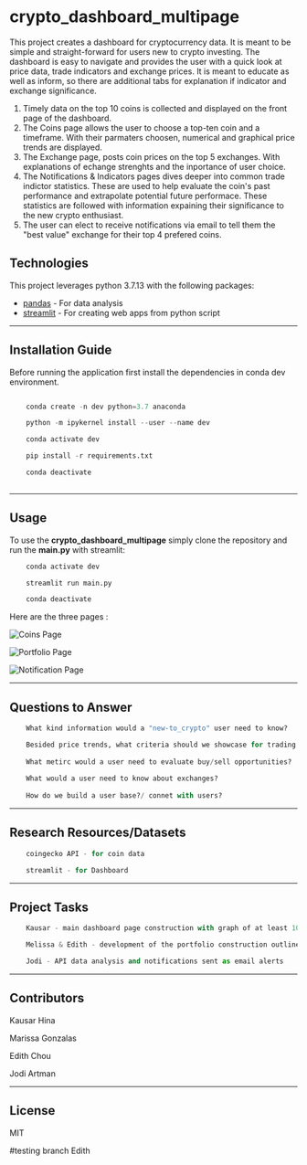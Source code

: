 # crypto_dashboard_multipage


This project creates a dashboard for cryptocurrency data. It is meant to be simple and straight-forward for users new to crypto investing. The dashboard is easy to navigate and provides the user with a quick look at price data, trade indicators and exchange prices.  It is meant to educate as well as inform, so there are additional tabs for explanation if indicator and exchange significance.

1. Timely data on the top 10 coins is collected and displayed on the front page of the dashboard. 
2. The Coins page allows the user to choose a top-ten coin and a timeframe. With their parmaters choosen, numerical and graphical price trends are displayed. 
3. The Exchange page, posts coin prices on the top 5 exchanges. With explanations of echange strenghts and the inportance of user choice. 
4. The Notifications & Indicators pages dives deeper into common trade indictor statistics. These are used to help evaluate the coin's past performance and extrapolate potential future performace.  These statistics are followed with information expaining their significance to the new crypto enthusiast. 
5. The user can elect to receive notifications via email to tell them the "best value" exchange for their top 4 prefered coins. 



## Technologies

This project leverages python 3.7.13 with the following packages:

* [pandas](https://pandas.pydata.org/) - For data analysis
* [streamlit](https://streamlit.io/) - For creating web apps from python script

---

## Installation Guide

Before running the application first install the dependencies in conda dev environment.

```python

    conda create -n dev python=3.7 anaconda

    python -m ipykernel install --user --name dev

    conda activate dev

    pip install -r requirements.txt

    conda deactivate 
  
```

---


##  Usage

To use the **crypto_dashboard_multipage** simply clone the repository and run the **main.py** with streamlit:

```python
    conda activate dev

    streamlit run main.py

    conda deactivate 
```

Here are the three pages :

![Coins Page ](Images/Coins.png)

![Portfolio Page ](Images/Portfolio.png)

![Notification Page ](Images/Notification.png)


---
## Questions to Answer

```python
    What kind information would a "new-to_crypto" user need to know?

    Besided price trends, what criteria should we showcase for trading indicators?
    
    What metirc would a user need to evaluate buy/sell opportunities?
    
    What would a user need to know about exchanges?
    
    How do we build a user base?/ connet with users?
```

---
## Research Resources/Datasets
```python
    coingecko API - for coin data

    streamlit - for Dashboard
```
---
## Project Tasks
```python
    Kausar - main dashboard page construction with graph of at least 10 coins

    Melissa & Edith - development of the portfolio construction outline of functions

    Jodi - API data analysis and notifications sent as email alerts 
```
---

## Contributors

Kausar Hina

Marissa Gonzalas

Edith Chou

Jodi Artman

---

## License

MIT

#testing branch Edith